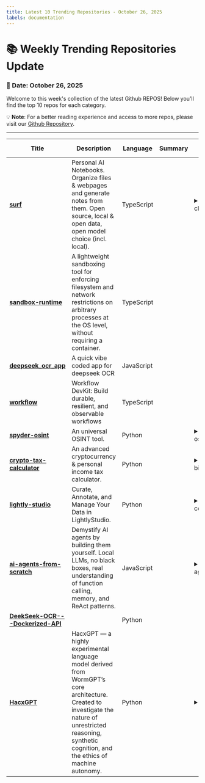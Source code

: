 ```yaml
---
title: Latest 10 Trending Repositories - October 26, 2025
labels: documentation
---
```

# 📚 Weekly Trending Repositories Update

### 📅 Date: October 26, 2025

Welcome to this week's collection of the latest Github REPOS! Below you'll find the top 10 repos for each category.

💡 **Note**: For a better reading experience and access to more repos, please visit our [Github Repository](https://github.com/marc-ko/daily-trending-repo).

---

| **Title** | **Description** | **Language** | **Summary** | **Tags** | **Stars Count** |
| --- | --- | --- | --- | --- | --- |
| **[surf](https://github.com/deta/surf)** | Personal AI Notebooks. Organize files & webpages and generate notes from them. Open source, local & open data, open model choice (incl. local). | TypeScript |  | <details><summary>claud...</summary><p>claude, deepseek, gemma, knowledge-base, knowledge-management, llm, local, local-llm, ollama, openai, productivity, rust, svelte, typescript</p></details> | 1727 |
| **[sandbox-runtime](https://github.com/anthropic-experimental/sandbox-runtime)** | A lightweight sandboxing tool for enforcing filesystem and network restrictions on arbitrary processes at the OS level, without requiring a container. | TypeScript |  |  | 1077 |
| **[deepseek_ocr_app](https://github.com/rdumasia303/deepseek_ocr_app)** | A quick vibe coded app for deepseek OCR | JavaScript |  |  | 812 |
| **[workflow](https://github.com/vercel/workflow)** | Workflow DevKit: Build durable, resilient, and observable workflows | TypeScript |  |  | 596 |
| **[spyder-osint](https://github.com/mocred/spyder-osint)** | An universal OSINT tool. | Python |  | <details><summary>osint...</summary><p>osint, osint-python, osint-resources, osint-tool, osint-tools, spyder-osint</p></details> | 566 |
| **[crypto-tax-calculator](https://github.com/s4myot/crypto-tax-calculator)** | An advanced cryptocurrency & personal income tax calculator. | Python |  | <details><summary>bitco...</summary><p>bitcoin, crypto, crypto-tax-reports, cryptocurrency, cryptotax, tax-calculation, us-tax</p></details> | 544 |
| **[lightly-studio](https://github.com/lightly-ai/lightly-studio)** | Curate, Annotate, and Manage Your Data in LightlyStudio. | Python |  | <details><summary>compu...</summary><p>computer-vision, image-labeling, mlops</p></details> | 543 |
| **[ai-agents-from-scratch](https://github.com/pguso/ai-agents-from-scratch)** | Demystify AI agents by building them yourself. Local LLMs, no black boxes, real understanding of function calling, memory, and ReAct patterns. | JavaScript |  | <details><summary>ai-ag...</summary><p>ai-agents, educational, function-calling, llm, llm-agent, node-llama-cpp, react-agent, tutorial</p></details> | 527 |
| **[DeekSeek-OCR---Dockerized-API](https://github.com/Bogdanovich77/DeekSeek-OCR---Dockerized-API)** |  | Python |  |  | 454 |
| **[HacxGPT](https://github.com/setls/HacxGPT)** | HacxGPT — a highly experimental language model derived from WormGPT’s core architecture. Created to investigate the nature of unrestricted reasoning, synthetic cognition, and the ethics of machine autonomy. | Python |  | <details><summary>ai, c...</summary><p>ai, chatbot, gpt, hackerai, hacking, hacx-gpt, hacxgpt, wormgpt</p></details> | 435 |

